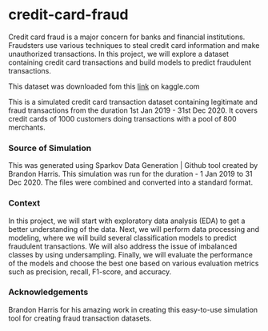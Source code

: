 # credit-card-fraud

Credit card fraud is a major concern for banks and financial institutions. Fraudsters use
various techniques to steal credit card information and make unauthorized transactions. In
this project, we will explore a dataset containing credit card transactions and build models
to predict fraudulent transactions.

This dataset was downloaded fom this [link](https://www.kaggle.com/datasets/kartik2112/fraud-detection) on kaggle.com

This is a simulated credit card transaction dataset containing legitimate and fraud transactions from the duration 1st Jan 2019 - 31st Dec 2020. It covers credit cards of 1000 customers doing transactions with a pool of 800 merchants.

### Source of Simulation

This was generated using Sparkov Data Generation | Github tool created by Brandon Harris. This simulation was run for the duration - 1 Jan 2019 to 31 Dec 2020. The files were combined and converted into a standard format.

### Context

In this project, we will start with exploratory data analysis (EDA) to get a better
understanding of the data. Next, we will perform data processing and modeling, where we
will build several classification models to predict fraudulent transactions. We will also
address the issue of imbalanced classes by using undersampling. Finally, we will evaluate
the performance of the models and choose the best one based on various evaluation
metrics such as precision, recall, F1-score, and accuracy.

### Acknowledgements

Brandon Harris for his amazing work in creating this easy-to-use simulation tool for creating fraud transaction datasets.
